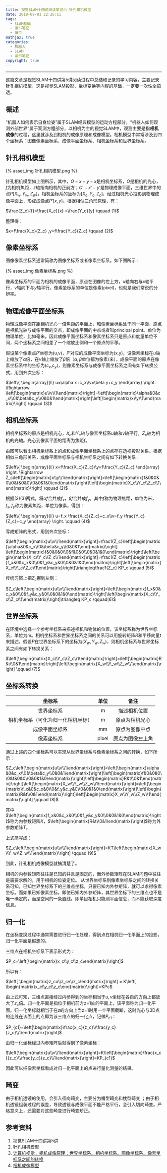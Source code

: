 ```yaml
---
title: 视觉SLAM十四讲阅读笔记六-针孔相机模型
date: 2018-09-01 22:26:11
tags: 
  - SLAM基础
  - 读书笔记
  - 单目
mathjax: true
categories: 
  - 机器人
  - SLAM
  - 读书笔记
copyright: true
---
```


---

这篇文章是视觉SLAM十四讲第5讲阅读过程中总结和记录的学习内容，主要记录针孔相机模型，这是视觉SLAM投影、坐标变换等内容的基础，一定要一次性全搞透。

<!--more--->

## 概述

“机器人如何表示自身位姿”属于SLAM经典模型的运动方程部分。“机器人如何观测外部世界”属于观测方程部分，以相机为主的视觉SLAM中，观测主要是指**相机成像**的过程，这里就涉及到相机的成像原理和成像模型。相机模型中常常涉及到四个坐标系：图像像素坐标系、成像平面坐标系、相机坐标系和世界坐标系。

## 针孔相机模型

{% asset_img 针孔相机模型.png %}

针孔相机模型如上图所示，其中，$O-x-y-x$是相机坐标系，$O$是相机的光心，$f$为相机焦距，$z$轴指向相机的正前方；$O'-x'-y'$是物理成像平面，三维世界中的点$P[X_w,Y_w,Z_w]$，相机坐标系的坐标为$[X_c,Y_c,Z_c]$，经过相机光心投影到物理成像平面上，形成成像点$P'[x,y]$。根据相似三角形原理，有：

$\frac{Z_c}{f}=\frac{X_c}{x} =\frac{Y_c}{y}  \qquad (1)$

整理得：

$x=f\frac{X_c}{Z_c} ,y=f\frac{Y_c}{Z_c} \qquad (2)$

## 像素坐标系

图像像素坐标系通常简称为图像坐标系或者像素坐标系。如下图所示：

{% asset_img 像素坐标系.png %}

像素坐标系的平面为相机的成像平面，原点在图像的左上方，$u$轴向右与$x$轴平行，$v$轴向下与$y$轴平行。像素坐标系的单位是像素(pixel)，也就是我们常说的分辨率。

## 物理成像平面坐标系

物理成像平面在距相机光心一倍焦距的平面上，和像素坐标系处于同一平面，原点是相机光轴与成像平面的交点，即成像平面的中点或者叫principal  point。单位为物理单位，比如毫米。因此成像平面坐标系和像素坐标系只是原点和度量单位不同，两个坐标系之间相差了一个缩放比例和一个原点的平移。

假设某个像素点$P'$坐标为$($u,v$)$，$P'$对应的成像平面坐标为$($x,y$)$，设像素坐标在$u$轴上缩放了$\alpha$倍，在$v$轴上缩放了$\beta$倍（$\alpha,\beta$单位都为像素/米）。成像平面的原点在像素坐标系中的坐标为($c_x$,$c_y$)，则像素坐标系与成像平面坐标系之间有如下转换公式，用到齐次坐标：

$\left\{ \begin{array}{ll} u=\alpha x+c_x\\v=\beta y+c_y \end{array} \right. \Rightarrow \left[\begin{matrix}u\\v\\1\end{matrix}\right]=\left[\begin{matrix}\alpha&0&c_x\\0&\beta&c_y\\0&0&1\end{matrix}\right]\left[\begin{matrix}x\\y\\1\end{matrix}\right] \qquad (3)$

## 相机坐标系

相机坐标系的原点是相机光心，$X_c$和$Y_c$轴与像素坐标系$u$轴和$v$轴平行，$Z_c$轴为相机的光轴。光心到像素平面的距离为焦距$f$。

由图可以看出相机坐标系上的点和成像平面坐标系上的点存在透视投影关系。根据相似三角形关系，成像平面坐标系与相机坐标系之间有如下转换关系：

$\left\{ \begin{array}{ll} x=f\frac{X_c}{Z_c}\\y=f\frac{Y_c}{Z_c} \end{array} \right. \Rightarrow  Z_c\left[\begin{matrix}x\\y\\1\end{matrix}\right]=\left[\begin{matrix}f&0&0&0\\0&f&0&0\\0&0&1&0\end{matrix}\right]\left[\begin{matrix}X_c\\Y_c\\Z_c\\1\end{matrix}\right] \qquad (2)$

根据(2)(3)两式，将$\alpha f$合并成$f_x$，$\beta f$合并成$f_y$，其中$f$称为物理焦距，单位为米，$f_x,f_y$称为像素焦距，单位为像素，得到：

$\left\{ \begin{array}{ll} u=f_x \frac{X_c}{Z_c}+c_x\\v=f_y \frac{Y_c}{Z_c}+c_y \end{array} \right. \qquad (4)$

写成矩阵的形式，用到齐次坐标：

$\left[\begin{matrix}u\\v\\1\end{matrix}\right]=\frac1{Z_c}\left[\begin{matrix}\alpha&0&c_x\\0&\beta&c_y\\0&0&1\end{matrix}\right] \left[\begin{matrix}f&0&0&0\\0&f&0&0\\0&0&1&0\end{matrix}\right]\left[\begin{matrix}X_c\\Y_c\\Z_c\\1\end{matrix}\right]=\frac1{Z_c}\left[\begin{matrix}f_x&0&c_x&0\\0&f_y&c_y&0\\0&0&1&0\end{matrix}\right]\left[\begin{matrix}X_c\\Y_c\\Z_c\\1\end{matrix}\right]\triangleq\frac1{Z_c} KP_c \qquad (5)$

传统习惯上把$Z_c$挪到左侧：

$Z_c\left[\begin{matrix}u\\v\\1\end{matrix}\right]=\left[\begin{matrix}f_x&0&c_x&0\\0&f_y&c_y&0\\0&0&1&0\end{matrix}\right]\left[\begin{matrix}X_c\\Y_c\\Z_c\\1\end{matrix}\right]\triangleq KP_c \qquad(6)$

## 世界坐标系

在环境中选择一个参考坐标系来描述相机和物体的位置，该坐标系称为世界坐标系，单位为m。相机坐标系和世界坐标系之间的关系可以用旋转矩阵$R$和平移向量$t$来描述。假设$P$在世界坐标系下的坐标为$(X_w,Y_w,Z_w)$，则相机坐标系与世界坐标系之间有如下转换关系：

$\left[\begin{matrix}X_c\\Y_c\\Z_c\\1\end{matrix}\right]=\left[\begin{matrix}R&t\\0&1\end{matrix}\right]\left[\begin{matrix}X_w\\Y_w\\Z_w\\1\end{matrix}\right] \qquad (7)$

## 坐标系转换

|               坐标系               | 单位  |       备注       |
| :--------------------------------: | :---: | :--------------: |
|             世界坐标系             |   m   |   描述相机位置   |
| 相机坐标系（可化为归一化相机坐标） |   m   |  原点为相机光心  |
|           成像平面坐标系           |  mm   |  原点为图像中点  |
|             像素坐标系             | pixel | 原点为图像左上角 |

通过上述的四个坐标系可以实现从世界坐标系与像素坐标系之间的转换，如下所示：

$Z_c\left[\begin{matrix}u\\v\\1\end{matrix}\right]=\left[\begin{matrix}\alpha&0&c_x\\0&\beta&c_y\\0&0&1\end{matrix}\right]\left[\begin{matrix}f&0&0&0\\0&f&0&0\\0&0&1&0\end{matrix}\right]\left[\begin{matrix}R&t\\0&1\end{matrix}\right]\left[\begin{matrix}X_w\\Y_w\\Z_w\\1\end{matrix}\right]=\left[\begin{matrix}f_x&0&c_x&0\\0&f_y&c_y&0\\0&0&1&0\end{matrix}\right]\left[\begin{matrix}R&t\\0&1\end{matrix}\right]\left[\begin{matrix}X_w\\Y_w\\Z_w\\1\end{matrix}\right] \qquad (8)$

其中$\left[\begin{matrix}f_x&0&c_x&0\\0&f_y&c_y&0\\0&0&1&0\end{matrix}\right]$称为内参数矩阵$K$，$\left[\begin{matrix}R&t\\0&1\end{matrix}\right]$称为外参数矩阵$T$。

上式简写成：

$Z_c\left[\begin{matrix}u\\v\\1\end{matrix}\right]=KT\left[\begin{matrix}X_w\\Y_w\\Z_w\\1\end{matrix}\right] \qquad (9)$

到此，针孔相机成像模型就搞清楚了。

相机的内参数矩阵往往是已知的并且是固定的，而外参数矩阵在SLAM问题中往往是需要求解的，用于相机的位姿定位。
从世界坐标系到像素坐标系之间的转换关系可知，已知世界坐标系下的三维点坐标，只要已知内外参矩阵，就可以求得像素坐标。而如果已知像素坐标，即使已知内外参矩阵，其世界坐标下的三维点也不是唯一确定的，而是空间的一条直线。即单目相机只能测平面信息，而不能获取深度信息。

## 归一化

在坐标变换过程中通常需要进行归一化处理，得到点在相机归一化平面上的投影，归一化平面是假想的。

三维点在相机坐标系下表示形式为：

$P_c=\left[\begin{matrix}x_c\\y_c\\z_c\end{matrix}\right]$

所以有：

$\left[ \begin{matrix}z_cu\\z_cv\\z_c\end{matrix}\right] = K\left[ \begin{matrix}x_c\\y_c\\z_c\end{matrix}\right]=KPc$

由上式可知，三维点直接经过内参得到的坐标相当于$u,v$坐标在各自的方向上都放大了$z_c$倍。归一化平面是指位于相机前方z=1处的平面上，该平面称为归一化平面。归一化坐标就相当于在$z$的方向上当z=1时用一个平面截断，这时光心与3D点的连线在该面上的点即为该三维点的归一化点，记做$P_{c1}$：

$P_{c1}=\left[\begin{matrix}\frac{x_c}{z_c}\\\frac{y_c}{z_c}\\1\end{matrix}\right]$

由归一化坐标经过内参矩阵后就得到了像素坐标：

$\left[\begin{matrix}u\\v\\1\end{matrix}\right]=K\left[\begin{matrix}\frac{x_c}{z_c}\\\frac{y_c}{z_c}\\1\end{matrix}\right]=KP_{c1}$

因此可以把像素坐标看成对归一化平面上的点进行量化测量的结果。

## 畸变

由于相机透镜的使用，会引入径向畸变，主要分为桶型畸变和枕型畸变 ；由于相机透镜组装过程的误差，导致透镜与成像平面不能严格平行，会引入切向畸变。严格意义上，还需要对这些畸变进行畸变矫正。

## 参考资料

1. 视觉SLAM十四讲第5讲
2. [针孔相机模型](http://zhehangt.win/2017/02/16/SLAM/CameraModel/)
3. [计算机视觉：相机成像原理：世界坐标系、相机坐标系、图像坐标系、像素坐标系之间的转换](https://blog.csdn.net/chentravelling/article/details/53558096)
4. [相机成像模型](https://blog.csdn.net/huangjingwei13/article/details/71439293)